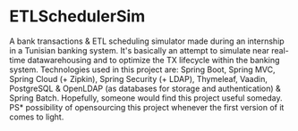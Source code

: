 # ETLSchedulerSim
A bank transactions &amp; ETL scheduling simulator made during an internship in a Tunisian banking system. It's basically an attempt to simulate near real-time datawarehousing and to optimize the TX lifecycle within the banking system. Technologies used in this project are: Spring Boot, Spring MVC, Spring Cloud (+ Zipkin), Spring Security (+ LDAP), Thymeleaf, Vaadin, PostgreSQL &amp; OpenLDAP (as databases for storage and authentication) &amp; Spring Batch. Hopefully, someone would find this project useful someday. PS* possibility of opensourcing this project whenever the first version of it comes to light.
